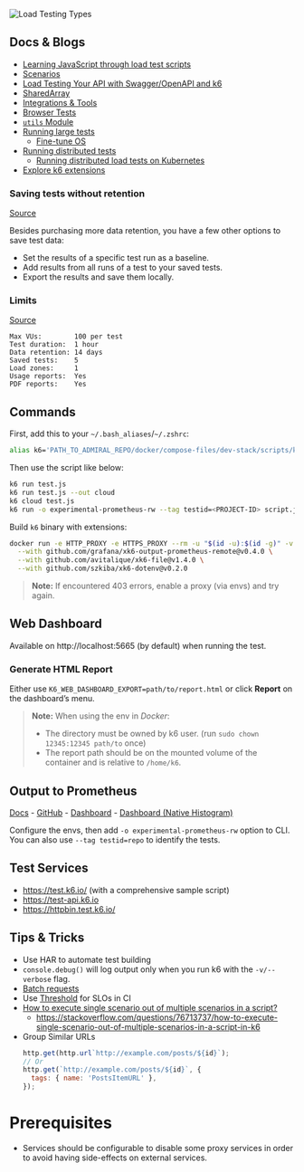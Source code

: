 ![Load Testing Types](https://grafana.com/media/docs/k6-oss/chart-load-test-types-overview.png)

## Docs & Blogs
- [Learning JavaScript through load test scripts](https://k6.io/blog/learning-js-through-load-testing/)
- [Scenarios](https://grafana.com/docs/k6/latest/using-k6/scenarios/executors/)
- [Load Testing Your API with Swagger/OpenAPI and k6](https://k6.io/blog/load-testing-your-api-with-swagger-openapi-and-k6/)
- [SharedArray](https://grafana.com/docs/k6/latest/javascript-api/k6-data/sharedarray/)
- [Integrations & Tools](https://grafana.com/docs/k6/latest/misc/integrations/)
- [Browser Tests](https://grafana.com/docs/k6/latest/using-k6-browser/running-browser-tests/)
- [`utils` Module](https://grafana.com/docs/k6/latest/javascript-api/jslib/utils/)
- [Running large tests](https://grafana.com/docs/k6/latest/testing-guides/running-large-tests/)
  - [Fine-tune OS](https://grafana.com/docs/k6/latest/set-up/fine-tune-os/)
- [Running distributed tests](https://grafana.com/docs/k6/latest/testing-guides/running-distributed-tests/)
  - [Running distributed load tests on Kubernetes](https://grafana.com/blog/2022/06/23/running-distributed-load-tests-on-kubernetes/)
- [Explore k6 extensions](https://grafana.com/docs/k6/latest/extensions/explore/)

### Saving tests without retention
[Source](https://grafana.com/docs/grafana-cloud/cost-management-and-billing/understand-your-invoice/k6-invoice/#saving-tests-without-retention)

Besides purchasing more data retention, you have a few other options to save test data:
- Set the results of a specific test run as a baseline.
- Add results from all runs of a test to your saved tests.
- Export the results and save them locally.

### Limits
[Source](https://grafana.com/docs/grafana-cloud/cost-management-and-billing/understand-grafana-cloud-features/#k6-testing)
```
Max VUs:        100 per test
Test duration:  1 hour
Data retention: 14 days
Saved tests:    5
Load zones:     1
Usage reports:  Yes
PDF reports:    Yes
```

## Commands
First, add this to your `~/.bash_aliases`/`~/.zshrc`:
```sh
alias k6='PATH_TO_ADMIRAL_REPO/docker/compose-files/dev-stack/scripts/k6' 
```
Then use the script like below:
```sh
k6 run test.js
k6 run test.js --out cloud
k6 cloud test.js
k6 run -o experimental-prometheus-rw --tag testid=<PROJECT-ID> script.js
```
Build `k6` binary with extensions:
```sh
docker run -e HTTP_PROXY -e HTTPS_PROXY --rm -u "$(id -u):$(id -g)" -v "${PWD}:/xk6" grafana/xk6 build v0.52.0 \
  --with github.com/grafana/xk6-output-prometheus-remote@v0.4.0 \
  --with github.com/avitalique/xk6-file@v1.4.0 \
  --with github.com/szkiba/xk6-dotenv@v0.2.0
```
> **Note:** If encountered 403 errors, enable a proxy (via envs) and try again.

## Web Dashboard
Available on http://localhost:5665 (by default) when running the test.

### Generate HTML Report
Either use `K6_WEB_DASHBOARD_EXPORT=path/to/report.html` or click **Report** on the dashboard’s menu.
> **Note:** When using the env in *Docker*:
> - The directory must be owned by k6 user. (run `sudo chown 12345:12345 path/to` once)
> - The report path should be on the mounted volume of the container and is relative to `/home/k6`.

## Output to Prometheus
[Docs](https://grafana.com/docs/k6/latest/results-output/real-time/prometheus-remote-write/#time-series-visualization) - [GitHub](https://github.com/grafana/xk6-output-prometheus-remote) - [Dashboard](https://grafana.com/grafana/dashboards/19665-k6-prometheus/) - [Dashboard (Native Histogram)](https://grafana.com/grafana/dashboards/18030-k6-prometheus-native-histograms/)

Configure the envs, then add `-o experimental-prometheus-rw` option to CLI.
You can also use `--tag testid=repo` to identify the tests.

## Test Services
- https://test.k6.io/ (with a comprehensive sample script)
- https://test-api.k6.io
- https://httpbin.test.k6.io/

## Tips & Tricks
- Use HAR to automate test building
- `console.debug()` will log output only when you run k6 with the `-v/--verbose` flag.
- [Batch requests](https://grafana.com/docs/k6/latest/javascript-api/k6-http/batch/)
- Use [Threshold](https://grafana.com/docs/k6/latest/using-k6/thresholds/) for SLOs in CI
- [How to execute single scenario out of multiple scenarios in a script?](https://community.grafana.com/t/how-to-execute-single-scenario-out-of-multiple-scenarios-in-a-script/99301/1)
  - https://stackoverflow.com/questions/76713737/how-to-execute-single-scenario-out-of-multiple-scenarios-in-a-script-in-k6
- Group Similar URLs
  ```js
  http.get(http.url`http://example.com/posts/${id}`);
  // Or
  http.get(`http://example.com/posts/${id}`, {
    tags: { name: 'PostsItemURL' },
  });
  ```

# Prerequisites
- Services should be configurable to disable some proxy services in order to avoid having side-effects on external services.


